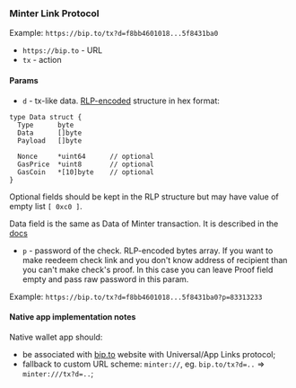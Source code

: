 ### Minter Link Protocol

Example:
`https://bip.to/tx?d=f8bb4601018...5f8431ba0`

- `https://bip.to` - URL
- `tx` - action

#### Params
- `d` - tx-like data. [RLP-encoded](https://github.com/ethereum/wiki/wiki/RLP) structure in hex format:
```golang
type Data struct {  
  Type      byte
  Data      []byte
  Payload   []byte
  
  Nonce     *uint64      // optional
  GasPrice  *uint8       // optional
  GasCoin   *[10]byte    // optional
}
```

Optional fields should be kept in the RLP structure but may have value of empty list `[ 0xc0 ]`.

Data field is the same as Data of Minter transaction. It is described in the [docs](https://docs.minter.network/#section/Transactions)

- `p` - password of the check. RLP-encoded bytes array. If you want to make reedeem check link and you don't know address of recipient than you can't make check's proof. In this case you can leave Proof field empty and pass raw password in this param.

Example:
`https://bip.to/tx?d=f8bb4601018...5f8431ba0?p=83313233`

#### Native app implementation notes

Native wallet app should: 
- be associated with [bip.to](https://bip.to) website with Universal/App Links protocol;
- fallback to custom URL scheme: `minter://`, eg. `bip.to/tx?d=..` => `minter:///tx?d=..`;
